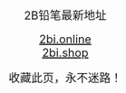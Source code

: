 
<center>
<span style="font-size:20px">2B铅笔最新地址</span><br />
<br />
<span style="font-size:20px"><a href="https://2bi.online" target="_blank">2bi.online</a></span><br />
<span style="font-size:20px"><a href="https://2bi.shop" target="_blank">2bi.shop</a></span><br />

<br />
<span style="font-size:20px">收藏此页，永不迷路！</span>
</center>
